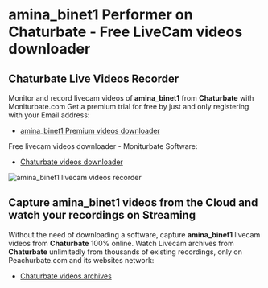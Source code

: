# amina_binet1 Performer on Chaturbate - Free LiveCam videos downloader

## Chaturbate Live Videos Recorder

Monitor and record livecam videos of **amina_binet1** from **Chaturbate** with Moniturbate.com
Get a premium trial for free by just and only registering with your Email address:
* [amina_binet1 Premium videos downloader](https://moniturbate.com/request-demo-licence-key.html)

Free livecam videos downloader - Moniturbate Software:
* [Chaturbate videos downloader](https://moniturbate.com/moniturbate-download-software.html)

![amina_binet1 livecam videos recorder](https://peachurnet.com/templates/moniturbate-software.png)


## Capture amina_binet1 videos from the Cloud and watch your recordings on Streaming

Without the need of downloading a software, capture **amina_binet1** livecam videos from **Chaturbate** 100% online.
Watch Livecam archives from **Chaturbate** unlimitedly from thousands of existing recordings, only on Peachurbate.com and its websites network:
* [Chaturbate videos archives](https://peachurnet.com/)